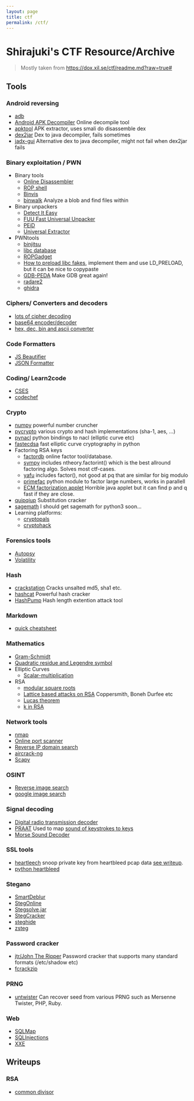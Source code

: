 ```yaml
---
layout: page
title: ctf
permalink: /ctf/
---
```


# Shirajuki's CTF Resource/Archive

> Mostly taken from <https://dox.xil.se/ctf/readme.md?raw=true#>

## Tools

### Android reversing
* [adb](https://developer.android.com/studio/command-line/adb)
* [Android APK Decompiler](http://www.javadecompilers.com/apk) Online decompile tool
* [apktool](http://ibotpeaches.github.io/Apktool/) APK extractor, uses smali do disassemble dex
* [dex2jar](https://github.com/pxb1988/dex2jar) Dex to java decompiler, fails sometimes
* [jadx-gui](https://github.com/skylot/jadx) Alternative dex to java decompiler, might not fail when dex2jar fails

### Binary exploitation / PWN
* Binary tools
	* [Online Disassembler](https://www.onlinedisassembler.com/odaweb/)
	* [ROP shell](http://ropshell.com)
	* [Binvis](http://binvis.io)
	* [binwalk](https://github.com/devttys0/binwalk) Analyze a blob and find files within
* Binary unpackers
	* [Detect It Easy](http://ntinfo.biz/)
	* [FUU Fast Universal Unpacker](https://github.com/crackinglandia/fuu)
	* [PEiD](http://www.softpedia.com/get/Programming/Packers-Crypters-Protectors/PEiD-updated.shtml)
	* [Universal Extractor](http://legroom.net/software/uniextract)
* PWNtools
	* [binjitsu](https://github.com/binjitsu/binjitsu)
	* [libc database](https://github.com/niklasb/libc-database)
	* [ROPGadget](https://github.com/JonathanSalwan/ROPgadget)
	* [How to preload libc fakes](https://rafalcieslak.wordpress.com/2013/04/02/dynamic-linker-tricks-using-ld_preload-to-cheat-inject-features-and-investigate-programs/), implement them and use LD_PRELOAD, but it can be nice to copypaste
	* [GDB-PEDA](https://github.com/longld/peda) Make GDB great again!
	* [radare2](https://github.com/radareorg/radare2)
	* [ghidra](https://ghidra-sre.org/)

### Ciphers/ Converters and decoders
* [lots of cipher decoding](http://dcode.fr/)
* [base64 encoder/decoder](https://www.base64decode.org/)
* [hex, dec, bin and ascii converter](https://www.branah.com/ascii-converter)

### Code Formatters
* [JS Beautifier](http://jsbeautifier.org)
* [JSON Formatter](https://jsonformatter.curiousconcept.com)

### Coding/ Learn2code
* [CSES](https://cses.fi/problemset/)
* [codechef](https://www.codechef.com/)

### Crypto
* [numpy](http://www.numpy.org/) powerful number cruncher
* [pycrypto](http://pythonhosted.org/pycrypto/) various crypto and hash implementations (sha-1, aes, ...)
* [pynacl](https://pypi.python.org/pypi/PyNaCl/) python bindings to nacl (elliptic curve etc)
* [fastecdsa](https://github.com/AntonKueltz/fastecdsa) fast elliptic curve cryptography in python
* Factoring RSA keys
	* [factordb](http://factordb.com/) online factor tool/database.
	* [sympy](http://www.sympy.org/en/index.html) includes ntheory.factorint() which is the best allround factoring algo. Solves most ctf-cases.
	* [yafu](https://sourceforge.net/projects/yafu/) includes factor(), not good at pq that are similar for big modulo
	* [primefac](https://pypi.python.org/pypi/primefac) python module to factor large numbers, works in parallell
	* [ECM factorization applet](https://www.alpertron.com.ar/ECM.HTM) Horrible java applet but it can find p and q fast if they are close.
* [quipqiup](http://quipqiup.com/) Substitution cracker
* [sagemath](https://www.sagemath.org/download.html) I should get sagemath for python3 soon...
* Learning platforms:
	* [cryptopals](https://cryptopals.com/)
	* [cryptohack](https://cryptohack.org/user/shirajuki/)

### Forensics tools
* [Autopsy](https://www.autopsy.com/download/)
* [Volatility](https://github.com/volatilityfoundation)

### Hash
* [crackstation](https://crackstation.net/) Cracks unsalted md5, sha1 etc.
* [hashcat](https://hashcat.net/oclhashcat/) Powerful hash cracker
* [HashPump](https://github.com/bwall/HashPump) Hash length extention attack tool

### Markdown
* [quick cheatsheet](https://github.com/adam-p/markdown-here/wiki/Markdown-Cheatsheet)

### Mathematics
* [Gram-Schmidt](http://www2.math.uconn.edu/~troby/math2210f16/LT/sec6_4.pdf)
* [Quadratic residue and Legendre symbol](https://docs.sympy.org/latest/modules/ntheory.html#sympy.ntheory.residue_ntheory.legendre_symbol)
* Elliptic Curves
	* [Scalar-multiplication](https://crypto.stackexchange.com/questions/11743/scalar-multiplication-on-elliptic-curves)
* RSA
	* [modular square roots](http://course1.winona.edu/eerrthum/math347/SquareRoots.pdf)
	* [Lattice based attacks on RSA](https://github.com/mimoo/RSA-and-LLL-attacks) Coppersmith, Boneh Durfee etc
	* [Lucas theorem](https://stackoverflow.com/questions/3537360/calculating-binomial-coefficient-nck-for-large-n-k)
	* [k in RSA](https://crypto.stackexchange.com/questions/27113/what-is-k-in-rsa)

### Network tools
* [nmap](https://nmap.org/book/man.html)
* [Online port scanner](http://www.t1shopper.com/tools/port-scan/)
* [Reverse IP domain search](http://www.yougetsignal.com/tools/web-sites-on-web-server/)
* [aircrack-ng](http://www.aircrack-ng.org/)
* [Scapy](http://www.secdev.org/projects/scapy/)

### OSINT
* [Reverse image search](http://tineye.com)
* [google image search](https://www.google.no/imghp?hl=no)

### Signal decoding
* [Digital radio transmission decoder](https://github.com/EliasOenal/multimon-ng)
* [PRAAT](http://www.fon.hum.uva.nl/praat/) Used to map [sound of keystrokes to keys](https://www.xil.se/post/sharifctf-2016-misc-sound-rspkt/)
* [Morse Sound Decoder](https://morsecode.world/international/decoder/audio-decoder-adaptive.html )

### SSL tools
* [heartleech](https://github.com/robertdavidgraham/heartleech) snoop private key from heartbleed pcap data [see writeup](https://github.com/hexpresso/WU-2016/tree/master/insomnihack-ctf-2016/crypto/pcapbleeding).
* [python heartbleed](https://www.exploit-db.com/exploits/32745)

### Stegano
* [SmartDeblur](https://github.com/Y-Vladimir/SmartDeblur)
* [StegOnline](https://georgeom.net/StegOnline/checklist)
* [Stegsolve.jar](https://github.com/eugenekolo/sec-tools/blob/master/stego/stegsolve/stegsolve/stegsolve.jar)
* [StegCracker](https://github.com/Paradoxis/StegCracker)
* [steghide](https://github.com/StefanoDeVuono/steghide)
* [zsteg](https://github.com/zed-0xff/zsteg)

### Password cracker
* [jtr/John The Ripper](http://www.openwall.com/john/) Password cracker that supports many standard formats (/etc/shadow etc)
* [fcrackzip](https://github.com/hyc/fcrackzip)

### PRNG
* [untwister](https://github.com/altf4/untwister) Can recover seed from various PRNG such as Mersenne Twister, PHP, Ruby.

### Web
* [SQLMap](https://github.com/sqlmapproject/sqlmap )
* [SQLInjections](https://github.com/swisskyrepo/PayloadsAllTheThings/tree/master/SQL%20Injection)
* [XXE](https://github.com/swisskyrepo/PayloadsAllTheThings)

## Writeups

### RSA
* [common divisor](https://github.com/networknerd/CTF_Writeups/blob/master/2020/ASISCTF_2020/Crypto/BabyRSA/README.md)


